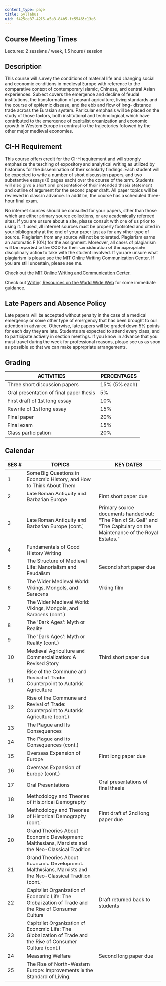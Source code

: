 ```yaml
---
content_type: page
title: Syllabus
uid: f425ce87-4276-a5a3-84b5-fc55463c13e6
---
```


Course Meeting Times
--------------------

Lectures: 2 sessions / week, 1.5 hours / session

Description
-----------

This course will survey the conditions of material life and changing social and economic conditions in medieval Europe with reference to the comparative context of contemporary Islamic, Chinese, and central Asian experiences. Subject covers the emergence and decline of feudal institutions, the transformation of peasant agriculture, living standards and the course of epidemic disease, and the ebb and flow of long- distance trade across the Eurasian system. Particular emphasis will be placed on the study of those factors, both institutional and technological, which have contributed to the emergence of capitalist organization and economic growth in Western Europe in contrast to the trajectories followed by the other major medieval economies.

CI-H Requirement
----------------

This course offers credit for the CI-H requirement and will strongly emphasize the teaching of expository and analytical writing as utilized by historians for the dissemination of their scholarly findings. Each student will be expected to write a number of short discussion papers, and two substantive essays (6 pages each) over the course of the term. Students will also give a short oral presentation of their intended thesis statement and outline of argument for the second paper draft. All paper topics will be reviewed in class in advance. In addition, the course has a scheduled three-hour final exam.

No internet sources should be consulted for your papers, other than those which are either primary source collections, or are academically refereed sites. If you are unsure about a site, please consult with one of us prior to using it. If used, all internet sources must be properly footnoted and cited in your bibliography at the end of your paper just as for any other type of source. Plagiarism from any source will not be tolerated. Plagiarism earns an automatic F (0%) for the assignment. Moreover, all cases of plagiarism will be reported to the COD for their consideration of the appropriate disciplinary action to take with the student involved. If you are unsure what plagiarism is please see the MIT Online Writing Communication Center. If you are still uncertain, please see me.

Check out the [MIT Online Writing and Communication Center](http://cmsw.mit.edu/writing-and-communication-center/).

Check out [Writing Resources on the World Wide Web](http://web.mit.edu/uaa/www/writing/links/) for some immediate guidance.

Late Papers and Absence Policy
------------------------------

Late papers will be accepted without penalty in the case of a medical emergency or some other type of emergency that has been brought to our attention in advance. Otherwise, late papers will be graded down 5% points for each day they are late. Students are expected to attend every class, and to participate actively in section meetings. If you know in advance that you must travel during the week for professional reasons, please see us as soon as possible so that we can make appropriate arrangements.

Grading
-------

| ACTIVITIES | PERCENTAGES |
| --- | --- |
| Three short discussion papers | 15% (5% each) |
| Oral presentation of final paper thesis | 5% |
| First draft of 1st long essay | 10% |
| Rewrite of 1st long essay | 15% |
| Final paper | 20% |
| Final exam | 15% |
| Class participation | 20% 

Calendar
--------

| SES # | TOPICS | KEY DATES |
| --- | --- | --- |
| 1 | Some Big Questions in Economic History, and How to Think About Them | &nbsp; |
| 2 | Late Roman Antiquity and Barbarian Europe | First short paper due |
| 3 | Late Roman Antiquity and Barbarian Europe (cont.) | Primary source documents handed out: "The Plan of St. Gall" and "The Capitulary on the Maintenance of the Royal Estates." |
| 4 | Fundamentals of Good History Writing | &nbsp; |
| 5 | The Structure of Medieval Life: Manorialism and Feudalism | Second short paper due |
| 6 | The Wider Medieval World: Vikings, Mongols, and Saracens | Viking film |
| 7 | The Wider Medieval World: Vikings, Mongols, and Saracens (cont.) | &nbsp; |
| 8 | The 'Dark Ages': Myth or Reality | &nbsp; |
| 9 | The 'Dark Ages': Myth or Reality (cont.) | &nbsp; |
| 10 | Medieval Agriculture and Commercialization: A Revised Story | Third short paper due |
| 11 | Rise of the Commune and Revival of Trade: Counterpoint to Autarkic Agriculture | &nbsp; |
| 12 | Rise of the Commune and Revival of Trade: Counterpoint to Autarkic Agriculture (cont.) | &nbsp; |
| 13 | The Plague and Its Consequences | &nbsp; |
| 14 | The Plague and Its Consequences (cont.) | &nbsp; |
| 15 | Overseas Expansion of Europe | First long paper due |
| 16 | Overseas Expansion of Europe (cont.) | &nbsp; |
| 17 | Oral Presentations | Oral presentations of final thesis |
| 18 | Methodology and Theories of Historical Demography | &nbsp; |
| 19 | Methodology and Theories of Historical Demography (cont.) | First draft of 2nd long paper due |
| 20 | Grand Theories About Economic Development: Malthusians, Marxists and the Neo-Classical Tradition | &nbsp; |
| 21 | Grand Theories About Economic Development: Malthusians, Marxists and the Neo-Classical Tradition (cont.) | &nbsp; |
| 22 | Capitalist Organization of Economic Life: The Globalization of Trade and the Rise of Consumer Culture | Draft returned back to students |
| 23 | Capitalist Organization of Economic Life: The Globalization of Trade and the Rise of Consumer Culture (cont.) | &nbsp; |
| 24 | Measuring Welfare | Second long paper due |
| 25 | The Rise of North-Western Europe: Improvements in the Standard of Living. |